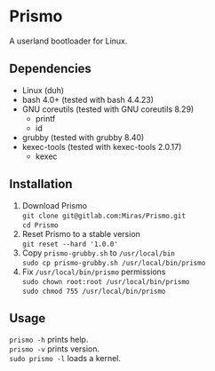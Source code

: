 # Prismo
A userland bootloader for Linux.

## Dependencies
- Linux (duh)
- bash 4.0+ (tested with bash 4.4.23)
- GNU coreutils (tested with GNU coreutils 8.29)
  - printf
  - id
- grubby (tested with grubby 8.40)
- kexec-tools (tested with kexec-tools 2.0.17)
  - kexec

## Installation
1. Download Prismo  
  `git clone git@gitlab.com:Miras/Prismo.git`  
  `cd Prismo`
2. Reset Prismo to a stable version  
  `git reset --hard '1.0.0'`
3. Copy `prismo-grubby.sh` to `/usr/local/bin`  
  `sudo cp prismo-grubby.sh /usr/local/bin/prismo`
4. Fix `/usr/local/bin/prismo` permissions  
  `sudo chown root:root /usr/local/bin/prismo`  
  `sudo chmod 755 /usr/local/bin/prismo`

## Usage
`prismo -h` prints help.  
`prismo -v` prints version.  
`sudo prismo -l` loads a kernel.
